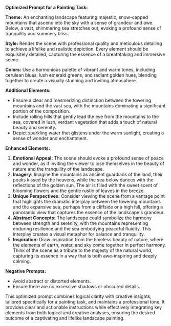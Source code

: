 **Optimized Prompt for a Painting Task:**

**Theme:** 
An enchanting landscape featuring majestic, snow-capped mountains that ascend into the sky with a sense of grandeur and awe. Below, a vast, shimmering sea stretches out, evoking a profound sense of tranquility and summery bliss.

**Style:** 
Render the scene with professional quality and meticulous detailing to achieve a lifelike and realistic depiction. Every element should be exquisitely detailed, capturing the essence of a breathtaking and immersive scene.

**Colors:** 
Use a harmonious palette of vibrant and warm tones, including cerulean blues, lush emerald greens, and radiant golden hues, blending together to create a visually stunning and inviting atmosphere.

**Additional Elements:**
- Ensure a clear and mesmerizing distinction between the towering mountains and the vast sea, with the mountains dominating a significant portion of the composition.
- Include rolling hills that gently lead the eye from the mountains to the sea, covered in lush, verdant vegetation that adds a touch of natural beauty and serenity.
- Depict sparkling water that glistens under the warm sunlight, creating a sense of wonder and enchantment.

**Enhanced Elements:**
1. **Emotional Appeal:** The scene should evoke a profound sense of peace and wonder, as if inviting the viewer to lose themselves in the beauty of nature and the tranquility of the landscape.
2. **Imagery:** Imagine the mountains as ancient guardians of the land, their peaks kissed by the heavens, while the sea below dances with the reflections of the golden sun. The air is filled with the sweet scent of blooming flowers and the gentle rustle of leaves in the breeze.
3. **Unique Perspectives:** Consider viewing the scene from a vantage point that highlights the dramatic interplay between the towering mountains and the expansive sea, perhaps from a cliffside or a high hill, offering a panoramic view that captures the essence of the landscape's grandeur.
4. **Abstract Concepts:** The landscape could symbolize the harmony between strength and serenity, with the mountains representing enduring resilience and the sea embodying peaceful fluidity. This interplay creates a visual metaphor for balance and tranquility.
5. **Inspiration:** Draw inspiration from the timeless beauty of nature, where the elements of earth, water, and sky come together in perfect harmony. Think of the scene as a tribute to the majesty of the natural world, capturing its essence in a way that is both awe-inspiring and deeply calming.

**Negative Prompts:**
- Avoid abstract or distorted elements.
- Ensure there are no excessive shadows or obscured details.

This optimized prompt combines logical clarity with creative insights, tailored specifically for a painting task, and maintains a professional tone. It provides clear and actionable instructions while effectively integrating key elements from both logical and creative analyses, ensuring the desired outcome of a captivating and lifelike landscape painting.
